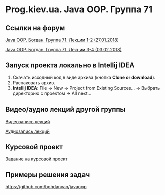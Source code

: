 Prog.kiev.ua. Java OOP. Группа 71
===

## Cсылки на форум

[Java OOP. Богдан. Группа 71. Лекции 1-2 (27.01.2018)](https://prog.kiev.ua/forum/index.php/topic,3417.0.html)

[Java OOP. Богдан. Группа 71. Лекции 3-4 (03.02.2018)](https://prog.kiev.ua/forum/index.php/topic,3437.0.html)

## Запуск проекта локально в Intellij IDEA

1. Скачать исходный код в виде архива (кнопка **Clone or download**).
2. Распаковать архив.
3. **Intellij IDEA**: File -> New -> Project from Existing Sources... -> Выбрать директорию с проектом -> All next...

## Видео/аудио лекций другой группы

[Видеозапись лекций](https://mega.nz/#F!fI9ACBqB)

[Аудиозапись лекций](https://mega.nz/#F!iIUhgL5T)

## Курсовой проект

[Задание на курсовой проект](https://docs.google.com/document/d/1BD_RtdtKI4MZylI_UGOGdE8_d2CZTZnfVCWwirvSVbU/edit)

## Примеры решения задач

https://github.com/bohdanvan/javaoop
